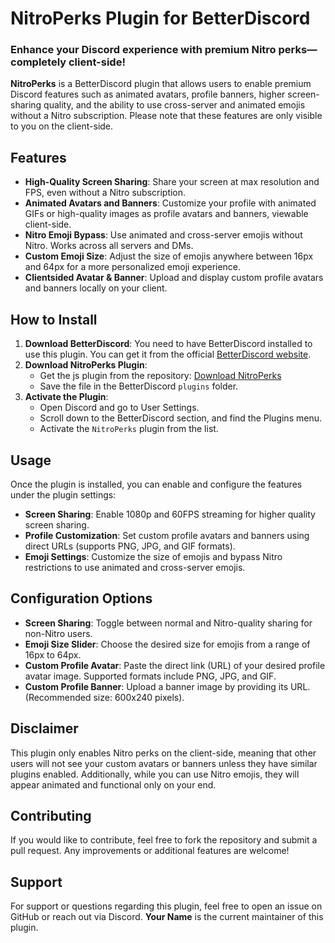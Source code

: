 # NitroPerks Plugin for BetterDiscord

### Enhance your Discord experience with premium Nitro perks—completely client-side!

**NitroPerks** is a BetterDiscord plugin that allows users to enable premium Discord features such as animated avatars, profile banners, higher screen-sharing quality, and the ability to use cross-server and animated emojis without a Nitro subscription. Please note that these features are only visible to you on the client-side.

## Features

- **High-Quality Screen Sharing**: Share your screen at max resolution and  FPS, even without a Nitro subscription.
- **Animated Avatars and Banners**: Customize your profile with animated GIFs or high-quality images as profile avatars and banners, viewable client-side.
- **Nitro Emoji Bypass**: Use animated and cross-server emojis without Nitro. Works across all servers and DMs.
- **Custom Emoji Size**: Adjust the size of emojis anywhere between 16px and 64px for a more personalized emoji experience.
- **Clientsided Avatar & Banner**: Upload and display custom profile avatars and banners locally on your client.

## How to Install

1. **Download BetterDiscord**: You need to have BetterDiscord installed to use this plugin. You can get it from the official [BetterDiscord website](https://betterdiscord.app/).
2. **Download NitroPerks Plugin**: 
   - Get the js  plugin from the repository: [Download NitroPerks](https://github.com/vishnu1100/BetterDiscordNitroPlugin/releases/tag/V2.0.0)
   - Save the file in the BetterDiscord `plugins` folder. 
3. **Activate the Plugin**:
   - Open Discord and go to User Settings.
   - Scroll down to the BetterDiscord section, and find the Plugins menu.
   - Activate the `NitroPerks` plugin from the list.

## Usage

Once the plugin is installed, you can enable and configure the features under the plugin settings:
- **Screen Sharing**: Enable 1080p and 60FPS streaming for higher quality screen sharing.
- **Profile Customization**: Set custom profile avatars and banners using direct URLs (supports PNG, JPG, and GIF formats).
- **Emoji Settings**: Customize the size of emojis and bypass Nitro restrictions to use animated and cross-server emojis.

## Configuration Options

- **Screen Sharing**: Toggle between normal and Nitro-quality sharing for non-Nitro users.
- **Emoji Size Slider**: Choose the desired size for emojis from a range of 16px to 64px.
- **Custom Profile Avatar**: Paste the direct link (URL) of your desired profile avatar image. Supported formats include PNG, JPG, and GIF.
- **Custom Profile Banner**: Upload a banner image by providing its URL. (Recommended size: 600x240 pixels).

## Disclaimer

This plugin only enables Nitro perks on the client-side, meaning that other users will not see your custom avatars or banners unless they have similar plugins enabled. Additionally, while you can use Nitro emojis, they will appear animated and functional only on your end.

## Contributing

If you would like to contribute, feel free to fork the repository and submit a pull request. Any improvements or additional features are welcome!

## Support

For support or questions regarding this plugin, feel free to open an issue on GitHub or reach out via Discord. **Your Name** is the current maintainer of this plugin.
